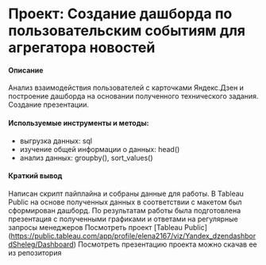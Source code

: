 # Проект: Создание дашборда по пользовательским событиям для агрегатора новостей
#### Описание 
Анализ взаимодействия пользователей с карточками Яндекс.Дзен и построение дашборда на основании полученного технического задания. Создание презентации.

#### Используемые инструменты и методы:
* выгрузка данных: sql
* изучение общей информации о данных: head()
* анализ данных: groupby(), sort_values()


#### Краткий вывод
Написан скрипт пайплайна и собраны данные для работы. В Tableau Public на основе полученных данных в соответствии с макетом был сформирован дашборд. По результатам работы была подготовлена презентация с полученными графиками и ответами на регулярные запросы менеджеров
Посмотреть проект [Tableau Public] (https://public.tableau.com/app/profile/elena2167/viz/Yandex_dzendashbordSheleg/Dashboard)
Посмотреть презентацию проекта можно скачав ее из репозитория 
